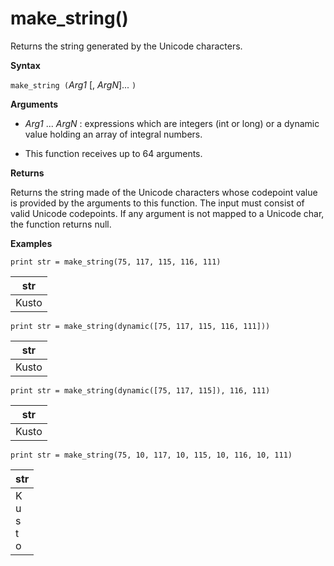 # make_string()

Returns the string generated by the Unicode characters.
    
**Syntax**

`make_string (`*Arg1* [, *ArgN*]... `)`

**Arguments**

* *Arg1* ... *ArgN* : expressions which are integers (int or long) or a dynamic value holding an array of integral numbers.

* This function receives up to 64 arguments. 

**Returns**

Returns the string made of the Unicode characters whose codepoint value is provided by the arguments to this function. The input must consist of valid Unicode codepoints.
If any argument is not mapped to a Unicode char, the function returns null.

**Examples**

<!-- csl -->
```
print str = make_string(75, 117, 115, 116, 111)
```

|str|
|---|
|Kusto|
    
<!-- csl -->
```
print str = make_string(dynamic([75, 117, 115, 116, 111]))
```

|str|
|---|
|Kusto|

<!-- csl -->
```
print str = make_string(dynamic([75, 117, 115]), 116, 111)
```

|str|
|---|
|Kusto|

<!-- csl -->
```
print str = make_string(75, 10, 117, 10, 115, 10, 116, 10, 111)
```

|str|
|---|
|K<br>u<br>s<br>t<br>o|
